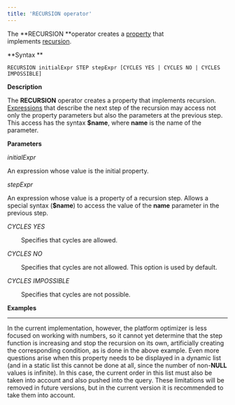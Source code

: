 ```yaml
---
title: 'RECURSION operator'
---
```


The **RECURSION **operator creates a [property](Properties.md) that implements [recursion](Recursion_RECURSION_.md).

**Syntax **

    RECURSION initialExpr STEP stepExpr [CYCLES YES | CYCLES NO | CYCLES IMPOSSIBLE]

**Description**

The **RECURSION** operator creates a property that implements recursion. [Expressions](Expression.md) that describe the next step of the recursion may access not only the property parameters but also the parameters at the previous step. This access has the syntax **$name**, where **name** is the name of the parameter.

**Parameters**

*initialExpr*

An expression whose value is the initial property.

*stepExpr*

An expression whose value is a property of a recursion step. Allows a special syntax (**$name**) to access the value of the **name** parameter in the previous step.

*CYCLES YES*

        Specifies that cycles are allowed.

*CYCLES NO*

        Specifies that cycles are not allowed. This option is used by default.

*CYCLES IMPOSSIBLE*

        Specifies that cycles are not possible.

**Examples**

****



In the current implementation, however, the platform optimizer is less focused on working with numbers, so it cannot yet determine that the step function is increasing and stop the recursion on its own, artificially creating the corresponding condition, as is done in the above example. Even more questions arise when this property needs to be displayed in a dynamic list (and in a static list this cannot be done at all, since the number of non-**NULL** values is infinite). In this case, the current order in this list must also be taken into account and also pushed into the query. These limitations will be removed in future versions, but in the current version it is recommended to take them into account.
